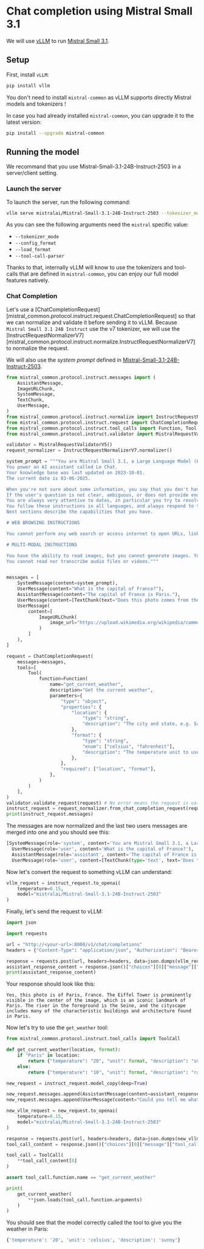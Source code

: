 # Chat completion using Mistral Small 3.1

We will use [vLLM](https://github.com/vllm-project/vllm) to run [Mistral Small 3.1](https://huggingface.co/mistralai/Mistral-Small-3.1-24B-Instruct-2503).

## Setup

First, install `vLLM`:
```sh
pip install vllm
```

You don't need to install `mistral-common` as vLLM supports directly Mistral models and tokenizers !

In case you had already installed `mistral-common`, you can upgrade it to the latest version:
```sh
pip install --upgrade mistral-common
```

## Running the model

We recommand that you use Mistral-Small-3.1-24B-Instruct-2503 in a server/client setting.

### Launch the server

To launch the server, run the following command:

```sh
vllm serve mistralai/Mistral-Small-3.1-24B-Instruct-2503 --tokenizer_mode mistral --config_format mistral --load_format mistral --tool-call-parser mistral --enable-auto-tool-choice --limit_mm_per_prompt 'image=10' --tensor-parallel-size 2
```

As you can see the following arguments need the `mistral` specific value:

- `--tokenizer_mode`
- `--config_format`
- `--load_format`
- `--tool-call-parser`

Thanks to that, internally vLLM will know to use the tokenizers and tool-calls that are defined in `mistral-common`, you can enjoy our full model features natively.

### Chat Completion

Let's use a [ChatCompletionRequest][mistral_common.protocol.instruct.request.ChatCompletionRequest] so that we can normalize and validate it before sending it to vLLM. Because `Mistral Small 3.1 24B Instruct` use the v7 tokenizer, we will use the [InstructRequestNormalizerV7][mistral_common.protocol.instruct.normalize.InstructRequestNormalizerV7] to normalize the request.

We will also use the *system prompt* defined in [Mistral-Small-3.1-24B-Instruct-2503](https://huggingface.co/mistralai/Mistral-Small-3.1-24B-Instruct-2503/blob/main/SYSTEM_PROMPT.txt).


```python
from mistral_common.protocol.instruct.messages import (
    AssistantMessage,
    ImageURLChunk,
    SystemMessage,
    TextChunk,
    UserMessage,
)
from mistral_common.protocol.instruct.normalize import InstructRequestNormalizerV7
from mistral_common.protocol.instruct.request import ChatCompletionRequest
from mistral_common.protocol.instruct.tool_calls import Function, Tool
from mistral_common.protocol.instruct.validator import MistralRequestValidatorV5

validator = MistralRequestValidatorV5()
request_normalizer = InstructRequestNormalizerV7.normalizer()

system_prompt = """You are Mistral Small 3.1, a Large Language Model (LLM) created by Mistral AI, a French startup headquartered in Paris.
You power an AI assistant called Le Chat.
Your knowledge base was last updated on 2023-10-01.
The current date is 03-06-2025.

When you're not sure about some information, you say that you don't have the information and don't make up anything.
If the user's question is not clear, ambiguous, or does not provide enough context for you to accurately answer the question, you do not try to answer it right away and you rather ask the user to clarify their request (e.g. "What are some good restaurants around me?" => "Where are you?" or "When is the next flight to Tokyo" => "Where do you travel from?").
You are always very attentive to dates, in particular you try to resolve dates (e.g. "yesterday" is 02-06-2025) and when asked about information at specific dates, you discard information that is at another date.
You follow these instructions in all languages, and always respond to the user in the language they use or request.
Next sections describe the capabilities that you have.

# WEB BROWSING INSTRUCTIONS

You cannot perform any web search or access internet to open URLs, links etc. If it seems like the user is expecting you to do so, you clarify the situation and ask the user to copy paste the text directly in the chat.

# MULTI-MODAL INSTRUCTIONS

You have the ability to read images, but you cannot generate images. You also cannot transcribe audio files or videos.
You cannot read nor transcribe audio files or videos."""


messages = [
    SystemMessage(content=system_prompt),
    UserMessage(content="What is the capital of France?"),
    AssistantMessage(content="The capital of France is Paris."),
    UserMessage(content=[TextChunk(text="Does this photo comes from there ?")]),
    UserMessage(
        content=[
            ImageURLChunk(
                image_url="https://upload.wikimedia.org/wikipedia/commons/thumb/4/4b/La_Tour_Eiffel_vue_de_la_Tour_Saint-Jacques%2C_Paris_ao%C3%BBt_2014_%282%29.jpg/1280px-La_Tour_Eiffel_vue_de_la_Tour_Saint-Jacques%2C_Paris_ao%C3%BBt_2014_%282%29.jpg"
            )
        ]
    ),
]

request = ChatCompletionRequest(
    messages=messages,
    tools=[
        Tool(
            function=Function(
                name="get_current_weather",
                description="Get the current weather",
                parameters={
                    "type": "object",
                    "properties": {
                        "location": {
                            "type": "string",
                            "description": "The city and state, e.g. San Francisco, CA",
                        },
                        "format": {
                            "type": "string",
                            "enum": ["celsius", "fahrenheit"],
                            "description": "The temperature unit to use. Infer this from the user's location.",
                        },
                    },
                    "required": ["location", "format"],
                },
            )
        )
    ],
)
validator.validate_request(request) # No error means the request is valid
instruct_request = request_normalizer.from_chat_completion_request(request) # Normalize the request and convert it to an InstructRequest
print(instruct_request.messages) 
```

The messages are now normalized and the last two users messages are merged into one and you should see this:

```python
[SystemMessage(role='system', content='You are Mistral Small 3.1, a Large Language Model (LLM) created by Mistral AI, a French startup headquartered in Paris.\nYou power an AI assistant called Le Chat.\nYour knowledge base was last updated on 2023-10-01.\nThe current date is 03-06-2025.\n\nWhen you\'re not sure about some information, you say that you don\'t have the information and don\'t make up anything.\nIf the user\'s question is not clear, ambiguous, or does not provide enough context for you to accurately answer the question, you do not try to answer it right away and you rather ask the user to clarify their request (e.g. "What are some good restaurants around me?" => "Where are you?" or "When is the next flight to Tokyo" => "Where do you travel from?").\nYou are always very attentive to dates, in particular you try to resolve dates (e.g. "yesterday" is 02-06-2025) and when asked about information at specific dates, you discard information that is at another date.\nYou follow these instructions in all languages, and always respond to the user in the language they use or request.\nNext sections describe the capabilities that you have.\n\n# WEB BROWSING INSTRUCTIONS\n\nYou cannot perform any web search or access internet to open URLs, links etc. If it seems like the user is expecting you to do so, you clarify the situation and ask the user to copy paste the text directly in the chat.\n\n# MULTI-MODAL INSTRUCTIONS\n\nYou have the ability to read images, but you cannot generate images. You also cannot transcribe audio files or videos.\nYou cannot read nor transcribe audio files or videos.'),
  UserMessage(role='user', content='What is the capital of France?'),
  AssistantMessage(role='assistant', content='The capital of France is Paris.', tool_calls=None, prefix=False),
  UserMessage(role='user', content=[TextChunk(type='text', text='Does this photo comes from there ?'), ImageURLChunk(type='image_url', image_url='https://upload.wikimedia.org/wikipedia/commons/thumb/4/4b/La_Tour_Eiffel_vue_de_la_Tour_Saint-Jacques%2C_Paris_ao%C3%BBt_2014_%282%29.jpg/1280px-La_Tour_Eiffel_vue_de_la_Tour_Saint-Jacques%2C_Paris_ao%C3%BBt_2014_%282%29.jpg')])]
```

Now let's convert the request to something vLLM can understand:

```python
vllm_request = instruct_request.to_openai(
    temperature=0.15,
    model="mistralai/Mistral-Small-3.1-24B-Instruct-2503"
)
```

Finally, let's send the request to vLLM:

```python
import json

import requests

url = "http://<your-url>:8000/v1/chat/completions"
headers = {"Content-Type": "application/json", "Authorization": "Bearer token"}

response = requests.post(url, headers=headers, data=json.dumps(vllm_request))
assistant_response_content = response.json()["choices"][0]["message"]["content"]
print(assistant_response_content)
```

Your response should look like this:
```
Yes, this photo is of Paris, France. The Eiffel Tower is prominently visible in the center of the image, which is an iconic landmark of Paris. The river in the foreground is the Seine, and the cityscape includes many of the characteristic buildings and architecture found in Paris.
```

Now let's try to use the `get_weather` tool:

```python
from mistral_common.protocol.instruct.tool_calls import ToolCall

def get_current_weather(location, format):
    if "Paris" in location:
        return {"temperature": "20", "unit": format, "description": "sunny"}
    else:
        return {"temperature": "10", "unit": format, "description": "rainy"}

new_request = instruct_request.model_copy(deep=True)

new_request.messages.append(AssistantMessage(content=assistant_response_content))
new_request.messages.append(UserMessage(content="Could you tell me what is the weather there ?"))

new_vllm_request = new_request.to_openai(
    temperature=0.15,
    model="mistralai/Mistral-Small-3.1-24B-Instruct-2503"
)

response = requests.post(url, headers=headers, data=json.dumps(new_vllm_request))
tool_call_content = response.json()["choices"][0]["message"]["tool_calls"]

tool_call = ToolCall(
    **tool_call_content[0]
)

assert tool_call.function.name == "get_current_weather"

print(
    get_current_weather(
        **json.loads(tool_call.function.arguments)
    )
)
```

You should see that the model correctly called the tool to give you the weather in Paris:

```python
{'temperature': '20', 'unit': 'celsius', 'description': 'sunny'}
```







